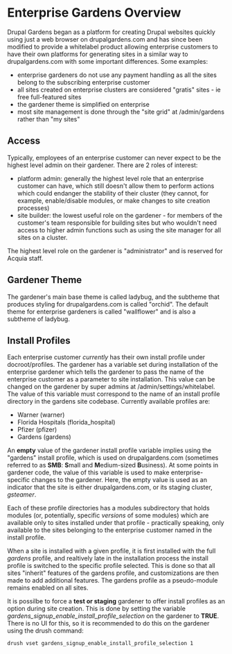 Enterprise Gardens Overview
===========================

Drupal Gardens began as a platform for creating Drupal websites quickly using just a web browser on drupalgardens.com and has since been modified to provide a whitelabel product allowing enterprise customers to have their own platforms for generating sites in a similar way to drupalgardens.com with some important differences.  Some examples:

 - enterprise gardeners do not use any payment handling as all the sites belong to the subscribing enterprise customer
 - all sites created on enterprise clusters are considered "gratis" sites - ie free full-featured sites 
 - the gardener theme is simplified on enterprise
 - most site management is done through the "site grid" at <gardener-host>/admin/gardens rather than "my sites"

Access
------
Typically, employees of an enterprise customer can never expect to be the highest level admin on their gardener.  There are 2 roles of interest:

 - platform admin: generally the highest level role that an enterprise customer can have, which still doesn't allow them to perform actions which could endanger the stability of their cluster (they cannot, for example, enable/disable modules, or make changes to site creation processes)
 - site builder: the lowest useful role on the gardener - for members of the customer's team responsible for building sites but who wouldn't need access to higher admin functions such as using the site manager for all sites on a cluster.

The highest level role on the gardener is "administrator" and is reserved for Acquia staff.


Gardener Theme
--------------

The gardener's main base theme is called ladybug, and the subtheme that produces styling for drupalgardens.com is called "orchid".  The default theme for enterprise gardeners is called "wallflower" and is also a subtheme of ladybug.



Install Profiles
----------------

Each enterprise customer *currently* has their own install profile under docroot/profiles.  The gardener has a variable set during installation of the enterprise gardener which tells the gardener to pass the name of the enterprise customer as a parameter to site installation.  This value can be changed on the gardener by super admins at <gardener-host>/admin/settings/whitelabel. The value of this variable must correspond to the name of an install profile directory in the gardens site codebase. Currently available profiles are:

 - Warner (warner)
 - Florida Hospitals (florida_hospital)
 - Pfizer (pfizer)
 - Gardens (gardens)

An **empty** value of the gardener install profile variable implies using the "gardens" install profile, which is used on drupalgardens.com (sometimes referred to as **SMB**: **S**mall and **M**edium-sized **B**usiness).  At some points in gardener code, the value of this variable is used to make enterprise-specific changes to the gardener.  Here, the empty value is used as an indicator that the site is either drupalgardens.com, or its staging cluster, *gsteamer*.

Each of these profile directories has a modules subdirectory that holds modules (or, potentially, specific *versions* of some modules) which are available only to sites installed under that profile - practically speaking, only available to the sites belonging to the enterprise customer named in the install profile.

When a site is installed with a given profile, it is first installed with the full *gardens* profile, and realtively late in the installation process the install profile is switched to the specific profile selected.  This is done so that all sites "inherit" features of the gardens profile, and customizations are then made to add additional features.  The gardens profile as a pseudo-module remains enabled on all sites.

It is possilbe to force a **test or staging** gardener to offer install profiles as an option during site creation. This is done by setting the variable *gardens_signup_enable_install_profile_selection* on the gardener to **TRUE**.  There is no UI for this, so it is recommended to do this on the gardener using the drush command:

`drush vset gardens_signup_enable_install_profile_selection 1`
